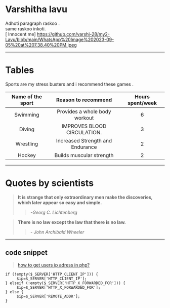 # Varshitha lavu
Adhoti paragraph raskoo . <br>same raskoo inkoti.<br>
[ Innocent me] https://github.com/varshi-28/my2-Lavu/blob/main/WhatsApp%20Image%202023-09-05%20at%207.38.40%20PM.jpeg

---

# Tables 
Sports are my stress busters and i recommend these games .
 
| Name of the sport  |  Reason to recommend   | Hours spent/week |
| :--------------:    | :--------------:      | :--------------: |
| Swimming        | Provides a whole body workout       |6        |
| Diving              | IMPROVES BLOOD CIRCULATION.      |3                 |
| Wrestling       | Increased Strength and Endurance|        2               |
|  Hockey            | Builds muscular strength        | 2                  |

---

# Quotes by scientists
> **It is strange that only extraordinary men make the discoveries, which later appear so easy and simple.**
>>    *-Georg C. Lichtenberg*

> **There is no law except the law that there is no law.**
>> *- John Archibald Wheeler*

---
## code snippet


> [ how to get users ip adress in php?](https://stackoverflow.com/questions/3003145/how-to-get-the-client-ip-address-in-php)

```
if (!empty($_SERVER['HTTP_CLIENT_IP'])) {
     $ip=$_SERVER['HTTP_CLIENT_IP'];
} elseif (!empty($_SERVER['HTTP_X_FORWARDED_FOR'])) {
     $ip=$_SERVER['HTTP_X_FORWARDED_FOR'];
} else {
     $ip=$_SERVER['REMOTE_ADDR'];
}
```
[  ](https://css-tricks.com/snippets/php/get-users-ip-address/)